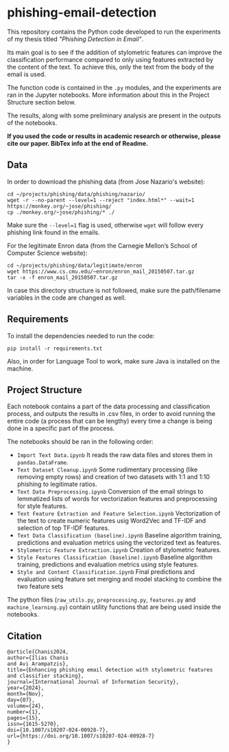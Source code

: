# phishing-email-detection
This repository contains the Python code developed to run the experiments of my
thesis titled *"Phishing Detection in Email"*.

Its main goal is to see if the addition of stylometric features can improve the
classification performance compared to only using features extracted by the
content of the text. To achieve this, only the text from the body of the email
is used.

The function code is contained in the `.py` modules, and the experiments are
ran in the Jupyter notebooks. More information about this in the Project
Structure section below.

The results, along with some preliminary analysis are present in the outputs of
the notebooks.

**If you used the code or results in academic research or otherwise, please cite
our paper. BibTex info at the end of Readme.**  

## Data
In order to download the phishing data (from Jose Nazario's website):
```
cd ~/projects/phishing/data/phishing/nazario/
wget -r --no-parent --level=1 --reject "index.html*" --wait=1 https://monkey.org/~jose/phishing/
cp ./monkey.org/~jose/phishing/* ./
```
Make sure the `--level=1` flag is used, otherwise `wget` will follow every
phishing link found in the emails.

For the legitimate Enron data (from the Carnegie Mellon’s School of Computer
Science website):
```
cd ~/projects/phishing/data/legitimate/enron
wget https://www.cs.cmu.edu/~enron/enron_mail_20150507.tar.gz
tar -x -f enron_mail_20150507.tar.gz
```

In case this directory structure is not followed, make sure the path/filename
variables in the code are changed as well.

## Requirements
To install the dependencies needed to run the code:
```
pip install -r requirements.txt
```

Also, in order for Language Tool to work, make sure Java is installed on the
machine.

## Project Structure
Each notebook contains a part of the data processing and classification
process, and outputs the results in .csv files, in order to avoid running the
entire code (a process that can be lengthy) every time a change is being done in
a specific part of the process.

The notebooks should be ran in the following order:
- `Import Text Data.ipynb` It reads the raw data files and stores them in
  `pandas.DataFrame`.
- `Text Dataset Cleanup.ipynb` Some rudimentary processing (like removing empty
  rows) and creation of two datasets with 1:1 and 1:10 phishing to legitimate
  ratios.
- `Text Data Preprocessing.ipynb` Conversion of the email strings to lemmatized
  lists of words for vectorization features and preprocessing for style features.
- `Text Feature Extraction and Feature Selection.ipynb` Vectorization of the text
  to create numeric features usig Word2Vec and TF-IDF and selection of top TF-IDF
  features.
- `Text Data Classification (baseline).ipynb` Baseline algorithm training,
  predictions and evaluation metrics using the vectorized text as features.
- `Stylometric Feature Extraction.ipynb` Creation of stylometric features.
- `Style Features Classification (baseline).ipynb` Baseline algorithm training,
  predictions and evaluation metrics using style features. 
- `Style and Content Classification.ipynb` Final predictions and evaluation using
  feature set merging and model stacking to combine the two feature sets

The python files (`raw_utils.py`, `preprocessing.py`, `features.py` and
`machine_learning.py`) contain utility functions that are being used inside the
notebooks.

## Citation
```
@article{Chanis2024,
author={Ilias Chanis 
and Avi Arampatzis},
title={Enhancing phishing email detection with stylometric features and classifier stacking},
journal={International Journal of Information Security},
year={2024},
month={Nov},
day={07},
volume={24},
number={1},
pages={15},
issn={1615-5270},
doi={10.1007/s10207-024-00928-7},
url={https://doi.org/10.1007/s10207-024-00928-7}
}
```
